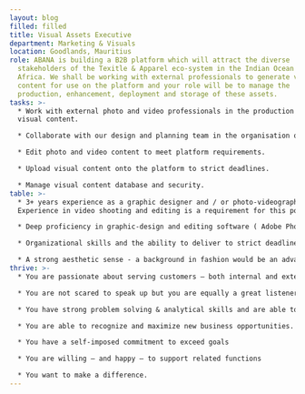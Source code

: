 ```yaml
---
layout: blog
filled: filled
title: Visual Assets Executive
department: Marketing & Visuals
location: Goodlands, Mauritius
role: ABANA is building a B2B platform which will attract the diverse
  stakeholders of the Texitle & Apparel eco-system in the Indian Ocean and
  Africa. We shall be working with external professionals to generate visual
  content for use on the platform and your role will be to manage the
  production, enhancement, deployment and storage of these assets.
tasks: >-
  * Work with external photo and video professionals in the production of our
  visual content.

  * Collaborate with our design and planning team in the organisation of photo and video shoots.

  * Edit photo and video content to meet platform requirements.

  * Upload visual content onto the platform to strict deadlines.

  * Manage visual content database and security.
table: >-
  * 3+ years experience as a graphic designer and / or photo-videographer.
  Experience in video shooting and editing is a requirement for this post.

  * Deep proficiency in graphic-design and editing software ( Adobe Photoshop, Adobe Lightroom, Video Editing software of your choice)

  * Organizational skills and the ability to deliver to strict deadlines – this is not a 9-5 job.

  * A strong aesthetic sense - a background in fashion would be an advantage.
thrive: >-
  * You are passionate about serving customers – both internal and external.

  * You are not scared to speak up but you are equally a great listener

  * You have strong problem solving & analytical skills and are able to bring solutions that deliver real business value.

  * You are able to recognize and maximize new business opportunities.

  * You have a self-imposed commitment to exceed goals

  * You are willing – and happy – to support related functions

  * You want to make a difference.
---
```

